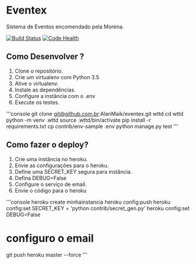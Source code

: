 # Eventex

Sistema de Eventos encomendado pela Morena.

[![Build Status](https://travis-ci.org/AlanMaik/eventex-alanmaik.svg?branch=master)](https://travis-ci.org/AlanMaik/eventex-alanmaik)
[![Code Health](https://landscape.io/github/AlanMaik/eventex-alanmaik/master/landscape.svg?style=flat)](https://landscape.io/github/AlanMaik/eventex-alanmaik/master)

## Como Desenvolver ?

1. Clone o repositório.
2. Crie um virtualenv com Python 3.5
3. Ative o virtualenv.
4. Instale as dependências.
5. Configure a instância com o .env
6. Execute os testes.

'''console
git clone git@github.com.br:AlanMaik/eventex.git wttd
cd wttd
python -m venv .wttd
source .wttd/bin/activate
pip install -r requirements.txt
cp contrib/env-sample .env
python manage.py test
'''

## Como fazer o deploy?

1. Crie uma instância no heroku.
2. Envie as configurações para o heroku.
3. Define uma SECRET_KEY segura para instância.
4. Defina DEBUG=False
5. Configure o serviço de email.
6. Envie o código para o heroku

'''console
heroku create minhainstancia
heroku config:push
heroku config:set SECRET_KEY = 'python contrib/secret_gen.py'
heroku config:set DEBUG=False
# configuro o email
git push heroku master --force
'''